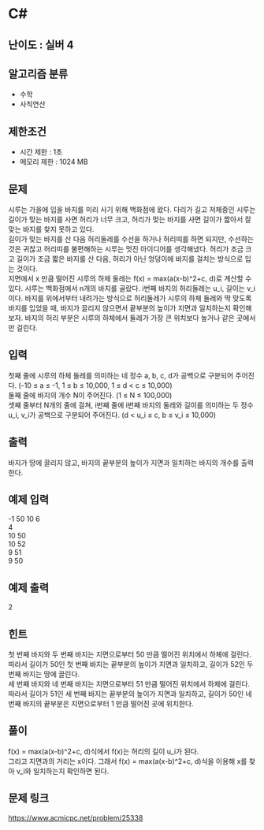 # C#

## 난이도 : 실버 4

## 알고리즘 분류
  - 수학
  - 사칙연산

## 제한조건
  - 시간 제한 : 1초
  - 메모리 제한 : 1024 MB

## 문제
시루는 가을에 입을 바지를 미리 사기 위해 백화점에 왔다. 다리가 길고 저체중인 시루는 길이가 맞는 바지를 사면 허리가 너무 크고, 허리가 맞는 바지를 사면 길이가 짧아서 잘 맞는 바지를 찾지 못하고 있다.<br/>
길이가 맞는 바지를 산 다음 허리둘레를 수선을 하거나 허리띠를 하면 되지만, 수선하는 것은 귀찮고 허리띠를 불편해하는 시루는 멋진 아이디어를 생각해냈다. 허리가 조금 크고 길이가 조금 짧은 바지를 산 다음, 허리가 아닌 엉덩이에 바지를 걸치는 방식으로 입는 것이다.<br/>
지면에서 x 만큼 떨어진 시루의 하체 둘레는 f(x) = max(a(x-b)^2+c, d)로 계산할 수 있다.
시루는 백화점에서 n개의 바지를 골랐다. i번째 바지의 허리둘레는 u_i, 길이는 v_i이다. 바지를 위에서부터 내려가는 방식으로 허리둘레가 시루의 하체 둘레와 딱 맞도록 바지를 입었을 때, 바지가 끌리지 않으면서 끝부분의 높이가 지면과 일치하는지 확인해 보자. 바지의 허리 부분은 시루의 하체에서 둘레가 가장 큰 위치보다 높거나 같은 곳에서만 걸린다.<br/>


## 입력
첫째 줄에 시루의 하체 둘레를 의미하는 네 정수 a, b, c, d가 공백으로 구분되어 주어진다. (-10 ≤ a ≤ -1, 1 ≤ b ≤ 10,000, 1 ≤ d < c ≤ 10,000)<br/>
둘째 줄에 바지의 개수 N이 주어진다. (1 ≤ N ≤ 100,000)<br/>
셋째 줄부터 N개의 줄에 걸쳐, i번째 줄에 i번째 바지의 둘레와 길이를 의미하는 두 정수 u_i, v_i가 공백으로 구분되어 주어진다. (d < u_i ≤ c, b ≤ v_i ≤ 10,000)<br/>


## 출력
바지가 땅에 끌리지 않고, 바지의 끝부분의 높이가 지면과 일치하는 바지의 개수를 출력한다.<br/>


## 예제 입력
-1 50 10 6<br/>
4<br/>
10 50<br/>
10 52<br/>
9 51<br/>
9 50<br/>


## 예제 출력
2<br/>


## 힌트
첫 번째 바지와 두 번째 바지는 지면으로부터 50 만큼 떨어진 위치에서 하체에 걸린다. 따라서 길이가 50인 첫 번째 바지는 끝부분의 높이가 지면과 일치하고, 길이가 52인 두 번째 바지는 땅에 끌린다.<br/>
세 번째 바지와 네 번째 바지는 지면으로부터 51 만큼 떨어진 위치에서 하체에 걸린다. 따라서 길이가 51인 세 번째 바지는 끝부분의 높이가 지면과 일치하고, 길이가 50인 네 번째 바지의 끝부분은 지면으로부터 1 만큼 떨어진 곳에 위치한다.<br/>


## 풀이
f(x) = max(a(x-b)^2+c, d)식에서 f(x)는 허리의 길이 u_i가 된다.<br/>
그리고 지면과의 거리는 x이다. 그래서 f(x) = max(a(x-b)^2+c, d)식을 이용해 x를 찾아 v_i와 일치하는지 확인하면 된다.<br/>


## 문제 링크
https://www.acmicpc.net/problem/25338